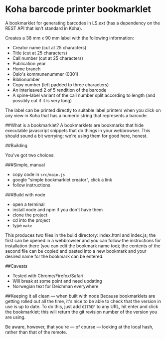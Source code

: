 # Koha barcode printer bookmarklet
A bookmarklet for generating barcodes in LS.ext (has a dependency on the REST API that isn't standard in Koha).

Creates a 38 mm x 90 mm label with the following information:

- Creator name (cut at 25 characters)
- Title (cut at 25 characters)
- Call number (cut at 25 characters)
- Publication year
- Home branch
- Oslo's kommunenummer (0301)
- Biblionumber
- Copy number (left padded to three characters)
- An interleaved 2 of 5 rendition of the barcode
- A spine-label variant of the call number split according to length (and possibly cut if it is very long)

The label can be printed directly to suitable label printers when you click on any view in Koha that has a numeric string that represents a barcode.

##What is a bookmarklet?
A bookmarklets are bookmarks that hide executable javascript snippets that do things in your webbrowser. This should sound a bit worrying; we're using them for good here, honest.

##Building

You've got two choices:

###Simple, manual
- copy code in ```src/main.js```
- google "simple bookmarklet creator", click a link
- follow instructions

###Build with node
- open a terminal
- install node and npm if you don't have them
- clone the project
- cd into the project
- type ```make```

This produces two files in the build directory: index.html and index.js; the first can be opened in a webbrowser and you can follow the instructions for installation there (you can edit the bookmark name too); the contents of the second file can be copied and pasted into a new bookmark and your desired name for the bookmark can be entered.

##Caveats

- Tested with Chrome/Firefox/Safari
- Will break at some point and need updating
- Norwegian text for Deichman everywhere

##Keeping it all clean — when built with node
Because bookmarklets are getting rolled out all the time, it's nice to be able to check that the version in use is up to date. To do this, just add ```GITREF``` to any URL, hit enter and click the bookmarklet; this will return the git revision number of the version you are using. 

Be aware, however, that you're — of course — looking at the local hash, rather than that of the remote.
